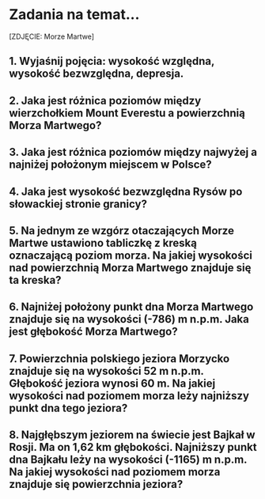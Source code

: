 # Zadania na temat...

[ZDJĘCIE: Morze Martwe]

## 1. Wyjaśnij pojęcia: wysokość względna, wysokość bezwzględna, depresja.

## 2. Jaka jest różnica poziomów między wierzchołkiem Mount Everestu a powierzchnią Morza Martwego?

## 3. Jaka jest różnica poziomów między najwyżej a najniżej położonym miejscem w Polsce?

## 4. Jaka jest wysokość bezwzględna Rysów po słowackiej stronie granicy?

## 5. Na jednym ze wzgórz otaczających Morze Martwe ustawiono tabliczkę z kreską oznaczającą poziom morza. Na jakiej wysokości nad powierzchnią Morza Martwego znajduje się ta kreska?

## 6. Najniżej położony punkt dna Morza Martwego znajduje się na wysokości (-786) m n.p.m. Jaka jest głębokość Morza Martwego?

## 7. Powierzchnia polskiego jeziora Morzycko znajduje się na wysokości 52 m n.p.m. Głębokość jeziora wynosi 60 m. Na jakiej wysokości nad poziomem morza leży najniższy punkt dna tego jeziora?

## 8. Najgłębszym jeziorem na świecie jest Bajkał w Rosji. Ma on 1,62 km głębokości. Najniższy punkt dna Bajkału leży na wysokości (-1165) m n.p.m. Na jakiej wysokości nad poziomem morza znajduje się powierzchnia jeziora?